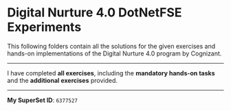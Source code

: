 
# Digital Nurture 4.0 DotNetFSE Experiments                                     


This following folders contain all the solutions for the given exercises and hands-on implementations of the Digital Nurture 4.0 program by Cognizant.  
 _________________________________________________________________________________________________________

I have completed **all exercises**, including the **mandatory hands-on tasks** and the **additional exercises** provided.

___________________________________________________________________________________________________________

**My SuperSet ID**: `6377527`
